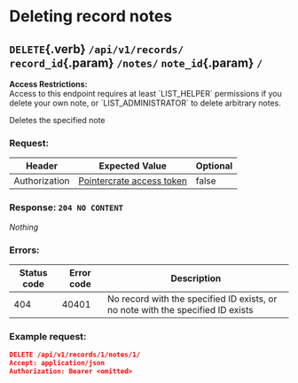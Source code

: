 <div class='panel fade js-scroll-anim' data-anim='fade'>

# Deleting record notes

## `DELETE`{.verb} `/api/v1/records/` `record_id`{.param} `/notes/` `note_id`{.param} `/`

<div class='info-yellow'>
<b>Access Restrictions:</b><br>
Access to this endpoint requires at least `LIST_HELPER` permissions if you delete your own note, or `LIST_ADMINISTRATOR` to delete arbitrary notes.
</div>

Deletes the specified note

### Request:

| Header       | Expected Value     | Optional |
| ------------ | ------------------ | -------- |
| Authorization | [Pointercrate access token](/documentation/#access-tokens)                                 | false    |

### Response: `204 NO CONTENT`

_Nothing_

### Errors:

| Status code | Error code | Description                                                                                          |
| ----------- | ---------- | ---------------------------------------------------------------------------------------------------- |
| 404         | 40401      | No record with the specified ID exists, or no note with the specified ID exists                                          |

### Example request:

```json
DELETE /api/v1/records/1/notes/1/
Accept: application/json
Authorization: Bearer <omitted>
```

</div>

